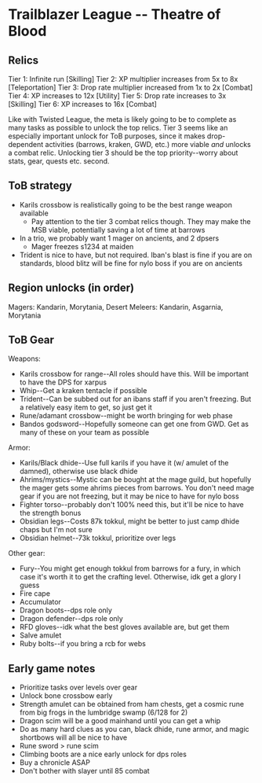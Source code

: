 # Trailblazer League -- Theatre of Blood

## Relics
Tier 1: Infinite run [Skilling]
Tier 2: XP multiplier increases from 5x to 8x [Teleportation]
Tier 3: Drop rate multiplier increased from 1x to 2x [Combat]
Tier 4: XP increases to 12x [Utility]
Tier 5: Drop rate increases to 3x [Skilling]
Tier 6: XP increases to 16x [Combat]

Like with Twisted League, the meta is likely going to be to complete as many tasks as possible to unlock the top relics. Tier 3 seems like an especially important unlock for ToB purposes, since it makes drop-dependent activities (barrows, kraken, GWD, etc.) more viable *and* unlocks a combat relic. Unlocking tier 3 should be the top priority--worry about stats, gear, quests etc. second.

## ToB strategy
* Karils crossbow is realistically going to be the best range weapon available
  * Pay attention to the tier 3 combat relics though. They may make the MSB viable, potentially saving a lot of time at barrows
* In a trio, we probably want 1 mager on ancients, and 2 dpsers
  * Mager freezes s1234 at maiden
* Trident is nice to have, but not required. Iban's blast is fine if you are on standards, blood blitz will be fine for nylo boss if you are on ancients

## Region unlocks (in order)

Magers: Kandarin, Morytania, Desert
Meleers: Kandarin, Asgarnia, Morytania

## ToB Gear

Weapons:
* Karils crossbow for range--All roles should have this. Will be important to have the DPS for xarpus
* Whip--Get a kraken tentacle if possible
* Trident--Can be subbed out for an ibans staff if you aren't freezing. But a relatively easy item to get, so just get it
* Rune/adamant crossbow--might be worth bringing for web phase
* Bandos godsword--Hopefully someone can get one from GWD. Get as many of these on your team as possible

Armor:
* Karils/Black dhide--Use full karils if you have it (w/ amulet of the damned), otherwise use black dhide
* Ahrims/mystics--Mystic can be bought at the mage guild, but hopefully the mager gets some ahrims pieces from barrows. You don't need mage gear if you are not freezing, but it may be nice to have for nylo boss
* Fighter torso--probably don't 100% need this, but it'll be nice to have the strength bonus
* Obsidian legs--Costs 87k tokkul, might be better to just camp dhide chaps but I'm not sure
* Obsidian helmet--73k tokkul, prioritize over legs

Other gear:
* Fury--You might get enough tokkul from barrows for a fury, in which case it's worth it to get the crafting level. Otherwise, idk get a glory I guess
* Fire cape
* Accumulator
* Dragon boots--dps role only
* Dragon defender--dps role only
* RFD gloves--idk what the best gloves available are, but get them
* Salve amulet
* Ruby bolts--if you bring a rcb for webs

## Early game notes
* Prioritize tasks over levels over gear
* Unlock bone crossbow early
* Strength amulet can be obtained from ham chests, get a cosmic rune from big frogs in the lumbridge swamp (6/128 for 2)
* Dragon scim will be a good mainhand until you can get a whip
* Do as many hard clues as you can, black dhide, rune armor, and magic shortbows will all be nice to have
* Rune sword > rune scim
* Climbing boots are a nice early unlock for dps roles
* Buy a chronicle ASAP
* Don't bother with slayer until 85 combat
